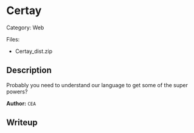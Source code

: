 # Certay

Category: Web

Files:
- Certay_dist.zip

## Description

Probably you need to understand our language to get some of the super powers?

**Author:** `CEA`

## Writeup